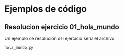 # Ejemplos de código

## Resolucion ejercicio **01_hola_mundo**

Un ejemplo de resolución del ejercicio sería el archivo:
```
hola_mundo.py
```